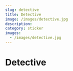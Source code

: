 ```yaml
---
slug: detective
title: Detective
image: /images/detective.jpg
description:
category: sticker
images:
  - /images/detective.jpg
---
```


# Detective
